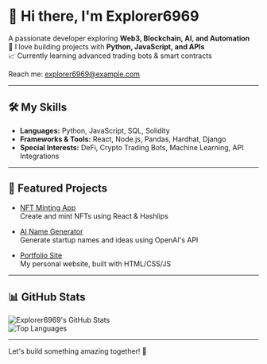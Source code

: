 # 👋 Hi there, I'm Explorer6969

A passionate developer exploring **Web3, Blockchain, AI, and Automation**  
🚀 I love building projects with **Python, JavaScript, and APIs**  
📈 Currently learning advanced trading bots & smart contracts

Reach me: explorer6969@example.com

---

## 🛠️ My Skills
- **Languages:** Python, JavaScript, SQL, Solidity
- **Frameworks & Tools:** React, Node.js, Pandas, Hardhat, Django
- **Special Interests:** DeFi, Crypto Trading Bots, Machine Learning, API Integrations

---

## 🌟 Featured Projects

- [NFT Minting App](https://github.com/Explorer6969/nft-minting-app)  
  Create and mint NFTs using React & Hashlips

- [AI Name Generator](https://github.com/Explorer6969/openai-startup-name-generator)  
  Generate startup names and ideas using OpenAI's API

- [Portfolio Site](https://github.com/Explorer6969/portfolio)  
  My personal website, built with HTML/CSS/JS

---

## 📊 GitHub Stats

![Explorer6969's GitHub Stats](https://github-readme-stats.vercel.app/api?username=Explorer6969&show_icons=true&hide_border=true&theme=radical)  
![Top Languages](https://github-readme-stats.vercel.app/api/top-langs/?username=Explorer6969&layout=compact&hide_border=true&theme=radical)

---

Let's build something amazing together! 🌟
